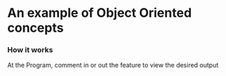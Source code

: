 # An example of Object Oriented concepts

### How it works
At the Program, 
comment in or out the feature to view the desired output


